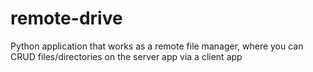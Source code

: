 # remote-drive
Python application that works as a remote file manager, where you can CRUD files/directories on the server app via a client app
